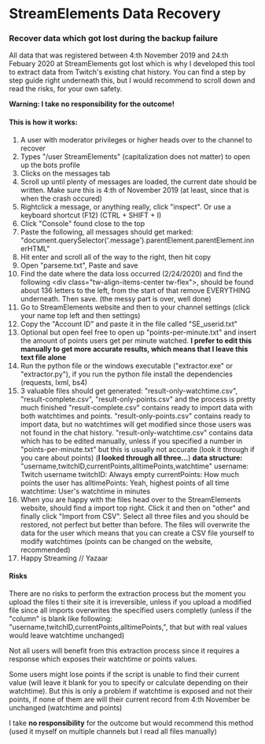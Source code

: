 # StreamElements Data Recovery

### Recover data which got lost during the backup failure

All data that was registered between 4:th November 2019 and 24:th Febuary 2020 at StreamElements got lost which is why I developed this tool to extract data from Twitch's existing chat history. You can find a step by step guide right underneath this, but I would recommend to scroll down and read the risks, for your own safety.

**Warning: I take no responsibility for the outcome!**

#### This is how it works:

1. A user with moderator privileges or higher heads over to the channel to recover
2. Types "/user StreamElements" (capitalization does not matter) to open up the bots profile
3. Clicks on the messages tab
4. Scroll up until plenty of messages are loaded, the current date should be written. Make sure this is 4:th of November 2019 (at least, since that is when the crash occured)
5. Rightclick a message, or anything really, click "inspect". Or use a keyboard shortcut (F12) (CTRL + SHIFT + I)
6. Click "Console" found close to the top
7. Paste the following, all messages should get marked: "document.querySelector('.message').parentElement.parentElement.innerHTML"
8. Hit enter and scroll all of the way to the right, then hit copy
9. Open "parseme.txt", Paste and save
10. Find the date where the data loss occurred (2/24/2020) and find the following \<div class="tw-align-items-center tw-flex"\>, should be found about 136‬ letters to the left, from the start of that remove EVERYTHING underneath. Then save. (the messy part is over, well done)
11. Go to StreamElements website and then to your channel settings (click your name top left and then settings)
12. Copy the "Account ID" and paste it in the file called "SE_userid.txt"
13. Optional but open feel free to open up "points-per-minute.txt" and insert the amount of points users get per minute watched. **I prefer to edit this manually to get more accurate results, which means that I leave this text file alone**
14. Run the python file or the windows executable ("extractor.exe" or "extractor.py"), if you run the python file install the dependencies (requests, lxml, bs4)
15. 3 valuable files should get generated: "result-only-watchtime.csv", "result-complete.csv", "result-only-points.csv" and the process is pretty much finished
    "result-complete.csv" contains ready to import data with both watchtimes and points.
    "result-only-points.csv" contains ready to import data, but no watchtimes will get modified since those users was not found in the chat history.
    "result-only-watchtime.csv" contains data which has to be edited manually, unless if you specified a number in "points-per-minute.txt" but this is usually not accurate (look it through if you care about points) (**I looked through all three...**)
    **data structure:**
    "username,twitchID,currentPoints,alltimePoints,watchtime"
    username: Twitch username
    twitchID: Always empty
    currentPoints: How much points the user has
    alltimePoints: Yeah, highest points of all time
    watchtime: User's watchtime in minutes
16. When you are happy with the files head over to the StreamElements website, should find a import top right. Click it and then on "other" and finally click "Import from CSV". Select all three files and you should be restored, not perfect but better than before. The files will overwrite the data for the user which means that you can create a CSV file yourself to modify watchtimes (points can be changed on the website, recommended)
17. Happy Streaming
    // Yazaar

#### Risks

There are no risks to perform the extraction process but the moment you upload the files ti their site it is irreversible, unless if you upload a modified file since all imports overwrites the specified users completly (unless if the "column" is blank like following: "username,twitchID,currentPoints,alltimePoints,", that but with real values would leave watchtime unchanged)

Not all users will benefit from this extraction process since it requires a response which exposes their watchtime or points values.

Some users might lose points if the script is unable to find their current value (will leave it blank for you to specify or calculate depending on their watchtime). But this is only a problem if watchtime is exposed and not their points, if none of them are will their current record from 4:th November be unchanged (watchtime and points)

I take **no responsibility** for the outcome but would recommend this method (used it myself on multiple channels but I read all files manually)
